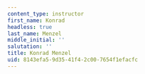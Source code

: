 ```yaml
---
content_type: instructor
first_name: Konrad
headless: true
last_name: Menzel
middle_initial: ''
salutation: ''
title: Konrad Menzel
uid: 8143efa5-9d35-41f4-2c00-7654f1efacfc
---
```

